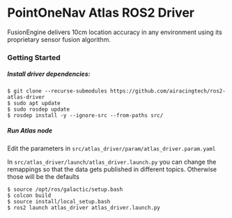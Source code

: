 # PointOneNav Atlas ROS2 Driver

FusionEngine delivers 10cm location accuracy in any environment using its proprietary sensor fusion algorithm.

### Getting Started

##### Install driver dependencies:
```
$ git clone --recurse-submodules https://github.com/airacingtech/ros2-atlas-driver
$ sudo apt update
$ sudo rosdep update
$ rosdep install -y --ignore-src --from-paths src/
```

##### Run Atlas node

Edit the parameters in `src/atlas_driver/param/atlas_driver.param.yaml`

In `src/atlas_driver/launch/atlas_driver.launch.py` you can change the remappings so that the data gets published in different topics. Otherwise those will be the defaults

```
$ source /opt/ros/galactic/setup.bash
$ colcon build
$ source install/local_setup.bash
$ ros2 launch atlas_driver atlas_driver.launch.py
```
